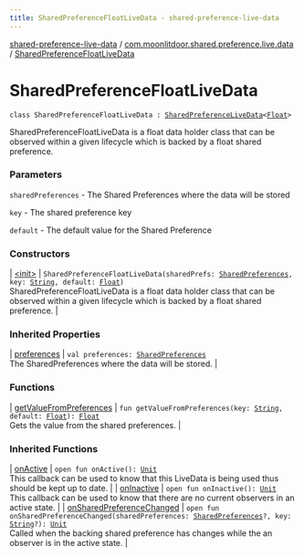 ```yaml
---
title: SharedPreferenceFloatLiveData - shared-preference-live-data
---
```


[shared-preference-live-data](../../index.html) / [com.moonlitdoor.shared.preference.live.data](../index.html) / [SharedPreferenceFloatLiveData](./index.html)

# SharedPreferenceFloatLiveData

`class SharedPreferenceFloatLiveData : `[`SharedPreferenceLiveData`](../-shared-preference-live-data/index.html)`<`[`Float`](https://kotlinlang.org/api/latest/jvm/stdlib/kotlin/-float/index.html)`>`

SharedPreferenceFloatLiveData is a float data holder class that can be observed within a given lifecycle which
is backed by a float shared preference.

### Parameters

`sharedPreferences` - The Shared Preferences where the data will be stored

`key` - The shared preference key

`default` - The default value for the Shared Preference

### Constructors

| [&lt;init&gt;](-init-.html) | `SharedPreferenceFloatLiveData(sharedPrefs: `[`SharedPreferences`](https://developer.android.com/reference/android/content/SharedPreferences.html)`, key: `[`String`](https://kotlinlang.org/api/latest/jvm/stdlib/kotlin/-string/index.html)`, default: `[`Float`](https://kotlinlang.org/api/latest/jvm/stdlib/kotlin/-float/index.html)`)`<br>SharedPreferenceFloatLiveData is a float data holder class that can be observed within a given lifecycle which is backed by a float shared preference. |

### Inherited Properties

| [preferences](../-shared-preference-live-data/preferences.html) | `val preferences: `[`SharedPreferences`](https://developer.android.com/reference/android/content/SharedPreferences.html)<br>The SharedPreferences where the data will be stored. |

### Functions

| [getValueFromPreferences](get-value-from-preferences.html) | `fun getValueFromPreferences(key: `[`String`](https://kotlinlang.org/api/latest/jvm/stdlib/kotlin/-string/index.html)`, default: `[`Float`](https://kotlinlang.org/api/latest/jvm/stdlib/kotlin/-float/index.html)`): `[`Float`](https://kotlinlang.org/api/latest/jvm/stdlib/kotlin/-float/index.html)<br>Gets the value from the shared preferences. |

### Inherited Functions

| [onActive](../-shared-preference-live-data/on-active.html) | `open fun onActive(): `[`Unit`](https://kotlinlang.org/api/latest/jvm/stdlib/kotlin/-unit/index.html)<br>This callback can be used to know that this LiveData is being used thus should be kept up to date. |
| [onInactive](../-shared-preference-live-data/on-inactive.html) | `open fun onInactive(): `[`Unit`](https://kotlinlang.org/api/latest/jvm/stdlib/kotlin/-unit/index.html)<br>This callback can be used to know that there are no current observers in an active state. |
| [onSharedPreferenceChanged](../-shared-preference-live-data/on-shared-preference-changed.html) | `open fun onSharedPreferenceChanged(sharedPreferences: `[`SharedPreferences`](https://developer.android.com/reference/android/content/SharedPreferences.html)`?, key: `[`String`](https://kotlinlang.org/api/latest/jvm/stdlib/kotlin/-string/index.html)`?): `[`Unit`](https://kotlinlang.org/api/latest/jvm/stdlib/kotlin/-unit/index.html)<br>Called when the backing shared preference has changes while the an observer is in the active state. |

